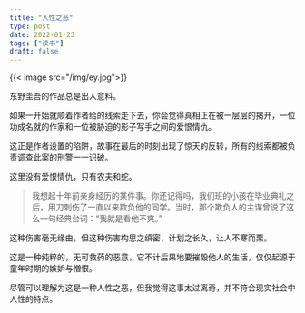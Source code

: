 ```yaml
---
title: "人性之恶"
type: post
date: 2022-01-23
tags: ["读书"]
draft: false
---
```



{{< image src="/img/ey.jpg">}}

东野圭吾的作品总是出人意料。

如果一开始就顺着作者给的线索走下去，你会觉得真相正在被一层层的揭开，一位功成名就的作家和一位被胁迫的影子写手之间的爱恨情仇。

这正是作者设置的陷阱，故事在最后的时刻出现了惊天的反转，所有的线索都被负责调查此案的刑警一一识破。

这里没有爱恨情仇，只有农夫和蛇。

>我想起十年前亲身经历的某件事。你还记得吗，我们班的小孩在毕业典礼之后，用刀刺伤了一直以来欺负他的同学。当时，那个欺负人的主谋曾说了这么一句经典台词：“我就是看他不爽。”

这种伤害毫无缘由，但这种伤害构思之缜密，计划之长久，让人不寒而栗。

这是一种纯粹的，无可救药的恶意，它不计后果地要摧毁他人的生活，仅仅起源于童年时期的嫉妒与憎恨。

尽管可以理解为这是一种人性之恶，但我觉得这事太过离奇，并不符合现实社会中人性的特点。

